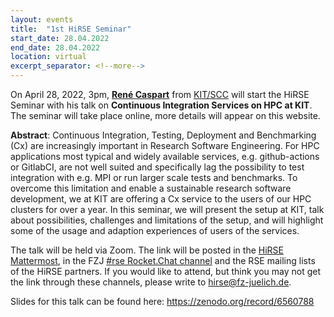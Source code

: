 ```yaml
---
layout: events
title:  "1st HiRSE Seminar"
start_date: 28.04.2022
end_date: 28.04.2022
location: virtual
excerpt_separator: <!--more-->
---
```


On April 28, 2022, 3pm, [**René Caspart**](https://www.scc.kit.edu/personen/12332.php) from [KIT/SCC](https://www.scc.kit.edu/) will start the HiRSE Seminar with his talk on **Continuous Integration Services on HPC at KIT**. The seminar will take place online, more details will appear on this website.
<!--more-->

**Abstract**: Continuous Integration, Testing, Deployment and Benchmarking (Cx) are increasingly important in Research Software Engineering.
For HPC applications most typical and widely available services, e.g. github-actions or GitlabCI, are not well suited and specifically lag the possibility to test integration with e.g. MPI or run larger scale tests and benchmarks.
To overcome this limitation and enable a sustainable research software development, we at KIT are offering a Cx service to the users of our HPC clusters for over a year.
In this seminar, we will present the setup at KIT, talk about possibilities, challenges and limitations of the setup, and will highlight some of the usage and adaption experiences of users of the services.

The talk will be held via Zoom. The link will be posted in the [HiRSE Mattermost](https://mattermost.hzdr.de/hirse), in the FZJ [#rse Rocket.Chat channel](https://chat.fz-juelich.de/channel/rse) and the RSE mailing lists of the HiRSE partners. If you would like to attend, but think you may not get the link through these channels, please write to [hirse@fz-juelich.de](mailto:hirse@fz-juelich.de).

Slides for this talk can be found here: <https://zenodo.org/record/6560788>
